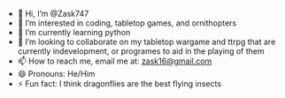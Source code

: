 - 👋 Hi, I’m @Zask747
- 👀 I’m interested in coding, tabletop games, and ornithopters
- 🌱 I’m currently learning python
- 💞️ I’m looking to collaborate on my tabletop wargame and ttrpg that are currently indevelopment, or programes to aid in the playing of them
- 📫 How to reach me, email me at: zask16@gmail.com
- 😄 Pronouns: He/Him
- ⚡ Fun fact: I think dragonflies are the best flying insects

<!---
Zask747/Zask747 is a ✨ special ✨ repository because its `README.md` (this file) appears on your GitHub profile.
You can click the Preview link to take a look at your changes.
--->
